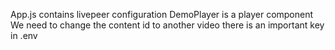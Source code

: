 App.js contains livepeer configuration
DemoPlayer is a player component
We need to change the content id to another video
there is an important key in .env